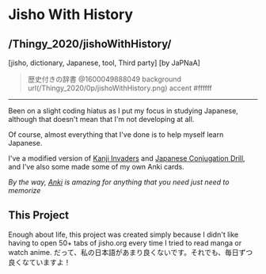 # Jisho With History
/Thingy_2020/jishoWithHistory/
---
[jisho, dictionary, Japanese, tool, Third party]
[by JaPNaA]
> 歴史付きの辞書
@1600049888049
background url(/Thingy_2020/0p/jishoWithHistory.png)
accent #ffffff
---

Been on a slight coding hiatus as I put my focus in studying Japanese, although that doesn't mean that I'm not developing at all.

Of course, almost everything that I've done is to help myself learn Japanese.

I've a modified version of [Kanji Invaders](/Thingy_2020/%E6%BC%A2%E5%AD%97invaders/) and [Japanese Conjugation Drill](/Thingy_2020/japaneseConjugationDrill/), and I've also some made some of my own Anki cards.

_By the way, [Anki](https://github.com/ankitects/anki) is amazing for anything that you need just need to memorize_

## This Project

Enough about life, this project was created simply because I didn't like having to open 50+ tabs of jisho.org every time I tried to read manga or watch anime. <span title="That's because my Japanese isn't very good. Despite that, I'll keep getting better every day!">だって、私の日本語があまり良くないです。それでも、毎日ずつ良くなていますよ！</span>

<!view-project>
